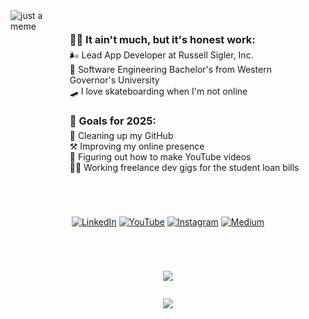 <div style="display:flex; flex-direction:row; justify-content:center;">

<div>

<img src="https://res.cloudinary.com/docknhwac/image/upload/v1727336811/doesntwork_ve6whx.png" alt="just a meme" style="max-width:400px" />

</div>

<div style="margin: 1em; display:flex; flex-direction:column; justify-content:center;">

<h3 style="padding-bottom:5px; margin-bottom:0px;">🤷‍♂️ It ain't much, but it's honest work:</h3>
🌬️ Lead App Developer at Russell Sigler, Inc.<br>
📜 Software Engineering Bachelor's from Western Governor's University<br>
🛹 I love skateboarding when I'm not online<br>

<h3 style="padding-bottom:5px; margin-bottom:0px;">🥅 Goals for 2025:</h3>
🧹 Cleaning up my GitHub<br>
⚒️ Improving my online presence<br>
🎥 Figuring out how to make YouTube videos<br>
🧑‍🏭 Working freelance dev gigs for the student loan bills<br>
</div>

</div>

<div style="display:flex; flex-direction:row; justify-content:center; margin-top:3em;">

[![LinkedIn](https://img.shields.io/badge/LinkedIn-%230077B5.svg?logo=linkedin&logoColor=white)](https://linkedin.com/in/wforbes87) [![YouTube](https://img.shields.io/badge/YouTube-%23FF0000.svg?logo=YouTube&logoColor=white)](https://youtube.com/@will-codes) [![Instagram](https://img.shields.io/badge/Instagram-%23E4405F.svg?logo=Instagram&logoColor=white)](https://instagram.com/wforbes87) [![Medium](https://img.shields.io/badge/Medium-12100E?logo=medium&logoColor=white)](https://medium.com/@wforbes)

</div>
<div style="display:flex; flex-direction:column; justify-content:center; align-items:center; margin-top:3em;">

![](https://github-readme-streak-stats.herokuapp.com/?user=wforbes&theme=dark&hide_border=false)

[![](https://visitcount.itsvg.in/api?id=wforbes&icon=0&color=12)](https://visitcount.itsvg.in)

</div>

<!--

<h3 style="text-align:center;">current bugs:</h3>

<div style="display:grid; grid-template-columns: 1fr 0.1fr 1fr;">
<div style="display:flex; flex-direction:column; justify-content:center; align-items:flex-end;">

![TypeScript](https://img.shields.io/badge/typescript-%23007ACC.svg?style=for-the-badge&logo=typescript&logoColor=white)
![TailwindCSS](https://img.shields.io/badge/tailwindcss-%2338B2AC.svg?style=for-the-badge&logo=tailwind-css&logoColor=white)

![React](https://img.shields.io/badge/react-%2320232a.svg?style=for-the-badge&logo=react&logoColor=%2361DAFB)
![Next JS](https://img.shields.io/badge/Next-black?style=for-the-badge&logo=next.js&logoColor=white)
![MUI](https://img.shields.io/badge/MUI-%230081CB.svg?style=for-the-badge&logo=mui&logoColor=white)

![React Native](https://img.shields.io/badge/react_native-%2320232a.svg?style=for-the-badge&logo=react&logoColor=%2361DAFB)
![Expo](https://img.shields.io/badge/expo-1C1E24?style=for-the-badge&logo=expo&logoColor=#D04A37)

</div>

<div style="display:flex; flex-direction:column; justify-content:center; align-items:flex-start;">

![NodeJS](https://img.shields.io/badge/node.js-6DA55F?style=for-the-badge&logo=node.js&logoColor=white)
![Express.js](https://img.shields.io/badge/express.js-%23404d59.svg?style=for-the-badge&logo=express&logoColor=%2361DAFB)

![Python](https://img.shields.io/badge/python-3670A0?style=for-the-badge&logo=python&logoColor=ffdd54)
![Django](https://img.shields.io/badge/django-%23092E20.svg?style=for-the-badge&logo=django&logoColor=white)

![Postgres](https://img.shields.io/badge/postgres-%23316192.svg?style=for-the-badge&logo=postgresql&logoColor=white)
![MongoDB](https://img.shields.io/badge/MongoDB-%234ea94b.svg?style=for-the-badge&logo=mongodb&logoColor=white)

</div>
</div>

<div style="display:flex; flex-direction:row; justify-content:center; align-items:center;">

![Notion](https://img.shields.io/badge/Notion-%23000000.svg?style=for-the-badge&logo=notion&logoColor=white)
![Docker](https://img.shields.io/badge/docker-%230db7ed.svg?style=for-the-badge&logo=docker&logoColor=white)
![GitHub Actions](https://img.shields.io/badge/github%20actions-%232671E5.svg?style=for-the-badge&logo=githubactions&logoColor=white)
![AWS](https://img.shields.io/badge/AWS-%23FF9900.svg?style=for-the-badge&logo=amazon-aws&logoColor=white)

</div>

<div style="display:flex; flex-direction:row; justify-content:center;">

![Figma](https://img.shields.io/badge/figma-%23F24E1E.svg?style=for-the-badge&logo=figma&logoColor=white)
![Adobe Premiere Pro](https://img.shields.io/badge/Adobe%20Premiere%20Pro-9999FF.svg?style=for-the-badge&logo=Adobe%20Premiere%20Pro&logoColor=white)

</div>

<h3 style="text-align:center;">past bugs:</h3>
<div style="display:grid; grid-template-columns: 1fr 0.1fr 1fr;">
<div style="display:flex; flex-direction:column; justify-content:center; align-items:flex-end;">

![Vue.js](https://img.shields.io/badge/vue.js-%2335495e.svg?style=for-the-badge&logo=vuedotjs&logoColor=%234FC08D)
![Vuetify](https://img.shields.io/badge/Vuetify-1867C0?style=for-the-badge&logo=vuetify&logoColor=AEDDFF)
![Quasar](https://img.shields.io/badge/Quasar-16B7FB?style=for-the-badge&logo=quasar&logoColor=black)

![Java](https://img.shields.io/badge/java-%23ED8B00.svg?style=for-the-badge&logo=openjdk&logoColor=white)
![JavaFX](https://img.shields.io/badge/javafx-%23FF0000.svg?style=for-the-badge&logo=javafx&logoColor=white)

![WordPress](https://img.shields.io/badge/WordPress-%23117AC9.svg?style=for-the-badge&logo=WordPress&logoColor=white)

</div>

<div style="display:flex; flex-direction:column; justify-content:center; align-items:flex-start;">

![C#](https://img.shields.io/badge/c%23-%23239120.svg?style=for-the-badge&logo=csharp&logoColor=white)
![MicrosoftSQLServer](https://img.shields.io/badge/Microsoft%20SQL%20Server-CC2927?style=for-the-badge&logo=microsoft%20sql%20server&logoColor=white)

![PHP](https://img.shields.io/badge/php-%23777BB4.svg?style=for-the-badge&logo=php&logoColor=white)
![Laravel](https://img.shields.io/badge/laravel-%23FF2D20.svg?style=for-the-badge&logo=laravel&logoColor=white)

![MariaDB](https://img.shields.io/badge/MariaDB-003545?style=for-the-badge&logo=mariadb&logoColor=white)
![MySQL](https://img.shields.io/badge/mysql-4479A1.svg?style=for-the-badge&logo=mysql&logoColor=white)

</div>
</div>

<div style="display:flex; flex-direction:row; justify-content:center;">

![Jira](https://img.shields.io/badge/jira-%230A0FFF.svg?style=for-the-badge&logo=jira&logoColor=white)
![Trello](https://img.shields.io/badge/Trello-%23026AA7.svg?style=for-the-badge&logo=Trello&logoColor=white)

</div>

<h3 style="text-align:center;">upcoming bugs:</h3>
<div style="display:flex; flex-direction:column; justify-content:center; align-items:center;">

![Remix](https://img.shields.io/badge/remix-%23000.svg?style=for-the-badge&logo=remix&logoColor=white)
![Nuxt JS](https://img.shields.io/badge/Nuxt-002E3B?style=for-the-badge&logo=nuxt.js&logoColor=#00DC82)
![React Query](https://img.shields.io/badge/-React%20Query-FF4154?style=for-the-badge&logo=react%20query&logoColor=white)
![React Hook Form](https://img.shields.io/badge/React%20Hook%20Form-%23EC5990.svg?style=for-the-badge&logo=reacthookform&logoColor=white)

![Vercel](https://img.shields.io/badge/vercel-%23000000.svg?style=for-the-badge&logo=vercel&logoColor=white) 
![Heroku](https://img.shields.io/badge/heroku-%23430098.svg?style=for-the-badge&logo=heroku&logoColor=white)
![Netlify](https://img.shields.io/badge/netlify-%23000000.svg?style=for-the-badge&logo=netlify&logoColor=#00C7B7)
![DigitalOcean](https://img.shields.io/badge/DigitalOcean-%230167ff.svg?style=for-the-badge&logo=digitalOcean&logoColor=white)

</div>
-->

<!--
![](https://github-readme-stats.vercel.app/api?username=wforbes&theme=dark&hide_border=false&include_all_commits=false&count_private=false)<br/>

![](https://github-readme-stats.vercel.app/api/top-langs/?username=wforbes&theme=dark&hide_border=false&include_all_commits=false&count_private=false&layout=compact)
-->

<!-- Proudly created with GPRM ( https://gprm.itsvg.in ) -->
